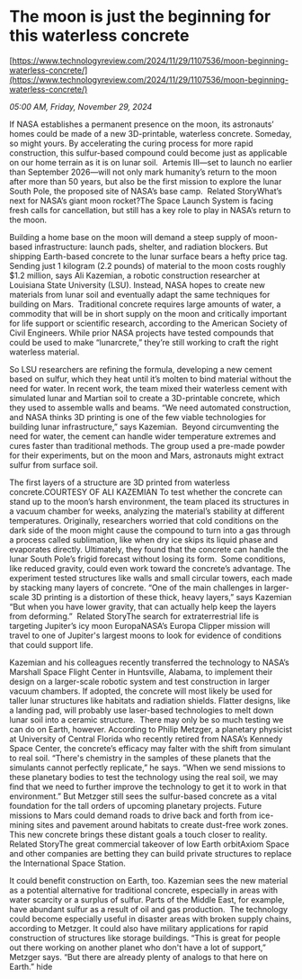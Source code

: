 # The moon is just the beginning for this waterless concrete

[https://www.technologyreview.com/2024/11/29/1107536/moon-beginning-waterless-concrete/](https://www.technologyreview.com/2024/11/29/1107536/moon-beginning-waterless-concrete/)

*05:00 AM, Friday, November 29, 2024*

If NASA establishes a permanent presence on the moon, its astronauts’ homes could be made of a new 3D-printable, waterless concrete. Someday, so might yours. By accelerating the curing process for more rapid construction, this sulfur-based compound could become just as applicable on our home terrain as it is on lunar soil.  Artemis III—set to launch no earlier than September 2026—will not only mark humanity’s return to the moon after more than 50 years, but also be the first mission to explore the lunar South Pole, the proposed site of NASA’s base camp.  Related StoryWhat’s next for NASA’s giant moon rocket?The Space Launch System is facing fresh calls for cancellation, but still has a key role to play in NASA’s return to the moon.

Building a home base on the moon will demand a steep supply of moon-based infrastructure: launch pads, shelter, and radiation blockers. But shipping Earth-based concrete to the lunar surface bears a hefty price tag. Sending just 1 kilogram (2.2 pounds) of material to the moon costs roughly $1.2 million, says Ali Kazemian, a robotic construction researcher at Louisiana State University (LSU). Instead, NASA hopes to create new materials from lunar soil and eventually adapt the same techniques for building on Mars.  Traditional concrete requires large amounts of water, a commodity that will be in short supply on the moon and critically important for life support or scientific research, according to the American Society of Civil Engineers. While prior NASA projects have tested compounds that could be used to make “lunarcrete,” they’re still working to craft the right waterless material.

So LSU researchers are refining the formula, developing a new cement based on sulfur, which they heat until it’s molten to bind material without the need for water. In recent work, the team mixed their waterless cement with simulated lunar and Martian soil to create a 3D-printable concrete, which they used to assemble walls and beams. “We need automated construction, and NASA thinks 3D printing is one of the few viable technologies for building lunar infrastructure,” says Kazemian.  Beyond circumventing the need for water, the cement can handle wider temperature extremes and cures faster than traditional methods. The group used a pre-made powder for their experiments, but on the moon and Mars, astronauts might extract sulfur from surface soil.

The first layers of a structure are 3D printed from waterless concrete.COURTESY OF ALI KAZEMIAN   To test whether the concrete can stand up to the moon’s harsh environment, the team placed its structures in a vacuum chamber for weeks, analyzing the material’s stability at different temperatures. Originally, researchers worried that cold conditions on the dark side of the moon might cause the compound to turn into a gas through a process called sublimation, like when dry ice skips its liquid phase and evaporates directly. Ultimately, they found that the concrete can handle the lunar South Pole’s frigid forecast without losing its form.  Some conditions, like reduced gravity, could even work toward the concrete’s advantage. The experiment tested structures like walls and small circular towers, each made by stacking many layers of concrete. “One of the main challenges in larger-scale 3D printing is a distortion of these thick, heavy layers,” says Kazemian “But when you have lower gravity, that can actually help keep the layers from deforming.”  Related StoryThe search for extraterrestrial life is targeting Jupiter’s icy moon EuropaNASA’s Europa Clipper mission will travel to one of Jupiter's largest moons to look for evidence of conditions that could support life.

Kazemian and his colleagues recently transferred the technology to NASA’s Marshall Space Flight Center in Huntsville, Alabama, to implement their design on a larger-scale robotic system and test construction in larger vacuum chambers. If adopted, the concrete will most likely be used for taller lunar structures like habitats and radiation shields. Flatter designs, like a landing pad, will probably use laser-based technologies to melt down lunar soil into a ceramic structure.  There may only be so much testing we can do on Earth, however. According to Philip Metzger, a planetary physicist at University of Central Florida who recently retired from NASA’s Kennedy Space Center, the concrete’s efficacy may falter with the shift from simulant to real soil. “There's chemistry in the samples of these planets that the simulants cannot perfectly replicate,” he says. “When we send missions to these planetary bodies to test the technology using the real soil, we may find that we need to further improve the technology to get it to work in that environment.”  But Metzger still sees the sulfur-based concrete as a vital foundation for the tall orders of upcoming planetary projects. Future missions to Mars could demand roads to drive back and forth from ice-mining sites and pavement around habitats to create dust-free work zones. This new concrete brings these distant goals a touch closer to reality.  Related StoryThe great commercial takeover of low Earth orbitAxiom Space and other companies are betting they can build private structures to replace the International Space Station.

It could benefit construction on Earth, too. Kazemian sees the new material as a potential alternative for traditional concrete, especially in areas with water scarcity or a surplus of sulfur. Parts of the Middle East, for example, have abundant sulfur as a result of oil and gas production.  The technology could become especially useful in disaster areas with broken supply chains, according to Metzger. It could also have military applications for rapid construction of structures like storage buildings. “This is great for people out there working on another planet who don't have a lot of support,” Metzger says. “But there are already plenty of analogs to that here on Earth.” hide

